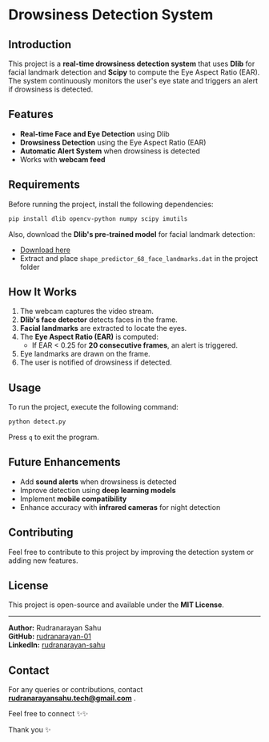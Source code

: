 # Drowsiness Detection System

## Introduction
This project is a **real-time drowsiness detection system** that uses **Dlib** for facial landmark detection and **Scipy** to compute the Eye Aspect Ratio (EAR). The system continuously monitors the user's eye state and triggers an alert if drowsiness is detected.

## Features
- **Real-time Face and Eye Detection** using Dlib
- **Drowsiness Detection** using the Eye Aspect Ratio (EAR)
- **Automatic Alert System** when drowsiness is detected
- Works with **webcam feed**

## Requirements
Before running the project, install the following dependencies:

```bash
pip install dlib opencv-python numpy scipy imutils
```

Also, download the **Dlib's pre-trained model** for facial landmark detection:
- [Download here](http://dlib.net/files/shape_predictor_68_face_landmarks.dat.bz2)
- Extract and place `shape_predictor_68_face_landmarks.dat` in the project folder

## How It Works
1. The webcam captures the video stream.
2. **Dlib's face detector** detects faces in the frame.
3. **Facial landmarks** are extracted to locate the eyes.
4. The **Eye Aspect Ratio (EAR)** is computed:
   - If EAR < 0.25 for **20 consecutive frames**, an alert is triggered.
5. Eye landmarks are drawn on the frame.
6. The user is notified of drowsiness if detected.

## Usage
To run the project, execute the following command:

```bash
python detect.py
```

Press `q` to exit the program.

## Future Enhancements
- Add **sound alerts** when drowsiness is detected
- Improve detection using **deep learning models**
- Implement **mobile compatibility**
- Enhance accuracy with **infrared cameras** for night detection

## Contributing
Feel free to contribute to this project by improving the detection system or adding new features.

## License
This project is open-source and available under the **MIT License**.

---

**Author:** Rudranarayan Sahu  
**GitHub:** [rudranarayan-01](https://github.com/rudranarayan-01)  
**LinkedIn:** [rudranarayan-sahu](https://www.linkedin.com/in/rudranarayan-sahu-b7b9a6244/)  

## Contact
For any queries or contributions, contact **rudranarayansahu.tech@gmail.com** .

Feel free to connect ✨✨

Thank you ✨

